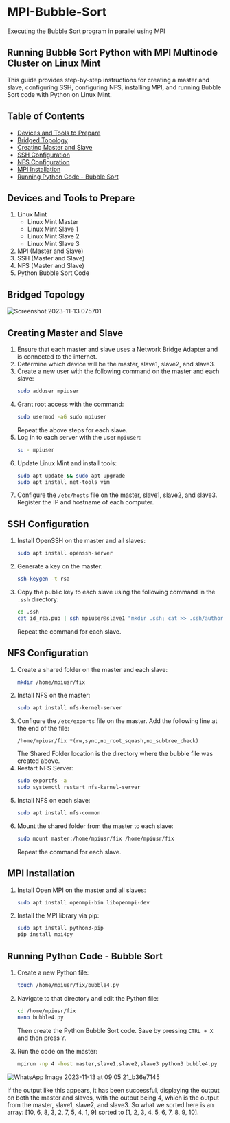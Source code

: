 # MPI-Bubble-Sort
Executing the Bubble Sort program in parallel using MPI

## Running Bubble Sort Python with MPI Multinode Cluster on Linux Mint

This guide provides step-by-step instructions for creating a master and slave, configuring SSH, configuring NFS, installing MPI, and running Bubble Sort code with Python on Linux Mint.

## Table of Contents
- [Devices and Tools to Prepare](#devices-and-tools-to-prepare)
- [Bridged Topology](#bridged-topology)
- [Creating Master and Slave](#creating-master-and-slave)
- [SSH Configuration](#ssh-configuration)
- [NFS Configuration](#nfs-configuration)
- [MPI Installation](#mpi-installation)
- [Running Python Code - Bubble Sort](#running-python-code---bubble-sort)

## Devices and Tools to Prepare
1. Linux Mint
   - Linux Mint Master
   - Linux Mint Slave 1
   - Linux Mint Slave 2
   - Linux Mint Slave 3
2. MPI (Master and Slave)
3. SSH (Master and Slave)
4. NFS (Master and Slave)
5. Python Bubble Sort Code

## Bridged Topology

![Screenshot 2023-11-13 075701](https://github.com/tsazaah/MPI-Bubble-Sort/assets/150001965/6d06d786-5fb4-42dd-91c5-c838f14e785f)


## Creating Master and Slave
1. Ensure that each master and slave uses a Network Bridge Adapter and is connected to the internet.
2. Determine which device will be the master, slave1, slave2, and slave3.
3. Create a new user with the following command on the master and each slave:
    ```bash
    sudo adduser mpiuser
    ```
4. Grant root access with the command:
    ```bash
    sudo usermod -aG sudo mpiuser
    ```
    Repeat the above steps for each slave.
5. Log in to each server with the user `mpiuser`:
    ```bash
    su - mpiuser
    ```
6. Update Linux Mint and install tools:
    ```bash
    sudo apt update && sudo apt upgrade
    sudo apt install net-tools vim
    ```
7. Configure the `/etc/hosts` file on the master, slave1, slave2, and slave3. Register the IP and hostname of each computer.

## SSH Configuration
1. Install OpenSSH on the master and all slaves:
    ```bash
    sudo apt install openssh-server
    ```
2. Generate a key on the master:
    ```bash
    ssh-keygen -t rsa
    ```
3. Copy the public key to each slave using the following command in the `.ssh` directory:
    ```bash
    cd .ssh
    cat id_rsa.pub | ssh mpiuser@slave1 "mkdir .ssh; cat >> .ssh/authorized_keys"
    ```
    Repeat the command for each slave.

## NFS Configuration
1. Create a shared folder on the master and each slave:
    ```bash
    mkdir /home/mpiusr/fix
    ```
2. Install NFS on the master:
    ```bash
    sudo apt install nfs-kernel-server
    ```
3. Configure the `/etc/exports` file on the master. Add the following line at the end of the file:
    ```plaintext
    /home/mpiusr/fix *(rw,sync,no_root_squash,no_subtree_check)
    ```
    The Shared Folder location is the directory where the bubble file was created above.
4. Restart NFS Server:
    ```bash
    sudo exportfs -a
    sudo systemctl restart nfs-kernel-server
    ```
5. Install NFS on each slave:
    ```bash
    sudo apt install nfs-common
    ```
6. Mount the shared folder from the master to each slave:
    ```bash
    sudo mount master:/home/mpiusr/fix /home/mpiusr/fix
    ```
    Repeat the command for each slave.

## MPI Installation
1. Install Open MPI on the master and all slaves:
    ```bash
    sudo apt install openmpi-bin libopenmpi-dev
    ```
2. Install the MPI library via pip:
    ```bash
    sudo apt install python3-pip
    pip install mpi4py
    ```

## Running Python Code - Bubble Sort
1. Create a new Python file:
    ```bash
    touch /home/mpiusr/fix/bubble4.py
    ```
2. Navigate to that directory and edit the Python file:
    ```bash
    cd /home/mpiusr/fix
    nano bubble4.py
    ```
    Then create the Python Bubble Sort code. Save by pressing `CTRL + X` and then press `Y`.
    

3. Run the code on the master:
    ```bash
    mpirun -np 4 -host master,slave1,slave2,slave3 python3 bubble4.py
    ```
![WhatsApp Image 2023-11-13 at 09 05 21_b36e7145](https://github.com/tsazaah/MPI-Bubble-Sort/assets/150001965/9a3aa09b-7341-4e05-85e8-58d5a5d86ca5)


If the output like this appears, it has been successful, displaying the output on both the master and slaves, with the output being 4, which is the output from the master, slave1, slave2, and slave3. So what we sorted here is an array: [10, 6, 8, 3, 2, 7, 5, 4, 1, 9] sorted to [1, 2, 3, 4, 5, 6, 7, 8, 9, 10].
